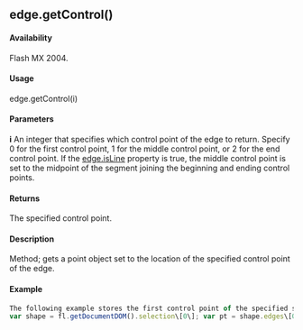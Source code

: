 ## edge.getControl()

#### Availability

Flash MX 2004.

#### Usage

edge.getControl(i)

#### Parameters

**i** An integer that specifies which control point of the edge to return. Specify 0 for the first control point, 1 for the middle control point, or 2 for the end control point. If the [edge.isLine](#!wielmic/developers-animatesdk-docs/test/Edge_object/edge4.md) property is true, the middle control point is set to the midpoint of the segment joining the beginning and ending control points.

#### Returns

The specified control point.

#### Description

Method; gets a point object set to the location of the specified control point of the edge.

#### Example

```javascript
The following example stores the first control point of the specified shape in the pt variable:
var shape = fl.getDocumentDOM().selection\[0\]; var pt = shape.edges\[0\].getControl(0);

```